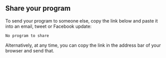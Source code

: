 ## Share your program

To send your program to someone else, copy the link below and paste it into an email, tweet or Facebook update:

<pre><code id="program-link">No program to share</code></pre>

Alternatively, at any time, you can copy the link in the address bar of your browser and send that.
